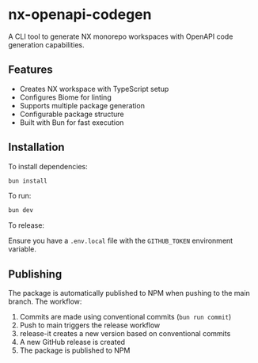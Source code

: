 # nx-openapi-codegen

A CLI tool to generate NX monorepo workspaces with OpenAPI code generation capabilities.

## Features

- Creates NX workspace with TypeScript setup
- Configures Biome for linting
- Supports multiple package generation
- Configurable package structure
- Built with Bun for fast execution

## Installation

To install dependencies:

```bash
bun install
```

To run:

```bash
bun dev
```

To release:

Ensure you have a `.env.local` file with the `GITHUB_TOKEN` environment variable.

## Publishing

The package is automatically published to NPM when pushing to the main branch. The workflow:

1. Commits are made using conventional commits (`bun run commit`)
2. Push to main triggers the release workflow
3. release-it creates a new version based on conventional commits
4. A new GitHub release is created
5. The package is published to NPM
